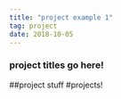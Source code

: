 ```yaml
---
title: "project example 1"
tag: project
date: 2018-10-05
---
```

### project titles go here!
##project stuff
#projects!
